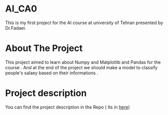 # AI_CA0
This is my first project for the AI course at university of Tehran presented by Dr.Fadaei. 

# About The Project 
This project aimed to learn about Numpy and Matplotlib and Pandas for the course .
And at the end of the project we should make a model to classify people's salaey based on their informations .

# Project description 
You can find the project description in the Repo ( Its in <a href="https://github.com/matahho/AI_CA0/blob/main/AI-CA0-Spring%201402.pdf">here</a>)
